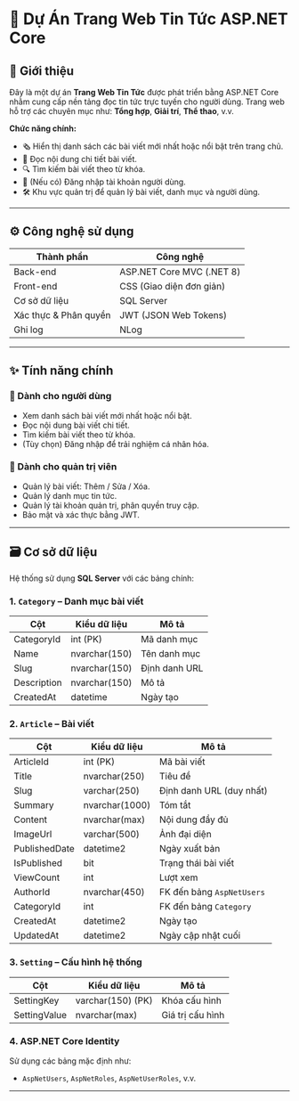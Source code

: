 # 📰 Dự Án Trang Web Tin Tức ASP.NET Core

## 📖 Giới thiệu

Đây là một dự án **Trang Web Tin Tức** được phát triển bằng ASP.NET Core nhằm cung cấp nền tảng đọc tin tức trực tuyến cho người dùng. Trang web hỗ trợ các chuyên mục như: **Tổng hợp**, **Giải trí**, **Thể thao**, v.v.

**Chức năng chính:**

- 🗞️ Hiển thị danh sách các bài viết mới nhất hoặc nổi bật trên trang chủ.
- 📖 Đọc nội dung chi tiết bài viết.
- 🔍 Tìm kiếm bài viết theo từ khóa.
- 🔐 (Nếu có) Đăng nhập tài khoản người dùng.
- 🛠️ Khu vực quản trị để quản lý bài viết, danh mục và người dùng.

---

## ⚙️ Công nghệ sử dụng

| Thành phần                | Công nghệ                          |
|---------------------------|------------------------------------|
| Back-end                  | ASP.NET Core MVC (.NET 8)          |
| Front-end                 | CSS (Giao diện đơn giản)           |
| Cơ sở dữ liệu             | SQL Server                         |
| Xác thực & Phân quyền     | JWT (JSON Web Tokens)              |
| Ghi log                   | NLog                               |

---

## ✨ Tính năng chính

### 👤 Dành cho người dùng

- Xem danh sách bài viết mới nhất hoặc nổi bật.
- Đọc nội dung bài viết chi tiết.
- Tìm kiếm bài viết theo từ khóa.
- (Tùy chọn) Đăng nhập để trải nghiệm cá nhân hóa.

### 🔐 Dành cho quản trị viên

- Quản lý bài viết: Thêm / Sửa / Xóa.
- Quản lý danh mục tin tức.
- Quản lý tài khoản quản trị, phân quyền truy cập.
- Bảo mật và xác thực bằng JWT.

---

## 🗃️ Cơ sở dữ liệu

Hệ thống sử dụng **SQL Server** với các bảng chính:

### 1. `Category` – Danh mục bài viết

| Cột            | Kiểu dữ liệu       | Mô tả                   |
|----------------|--------------------|--------------------------|
| CategoryId     | int (PK)           | Mã danh mục              |
| Name           | nvarchar(150)      | Tên danh mục             |
| Slug           | nvarchar(150)      | Định danh URL            |
| Description    | nvarchar(150)      | Mô tả                    |
| CreatedAt      | datetime           | Ngày tạo                 |

### 2. `Article` – Bài viết

| Cột            | Kiểu dữ liệu       | Mô tả                     |
|----------------|--------------------|----------------------------|
| ArticleId      | int (PK)           | Mã bài viết                |
| Title          | nvarchar(250)      | Tiêu đề                    |
| Slug           | varchar(250)       | Định danh URL (duy nhất)  |
| Summary        | nvarchar(1000)     | Tóm tắt                    |
| Content        | nvarchar(max)      | Nội dung đầy đủ            |
| ImageUrl       | varchar(500)       | Ảnh đại diện               |
| PublishedDate  | datetime2          | Ngày xuất bản              |
| IsPublished    | bit                | Trạng thái bài viết        |
| ViewCount      | int                | Lượt xem                   |
| AuthorId       | nvarchar(450)      | FK đến bảng `AspNetUsers` |
| CategoryId     | int                | FK đến bảng `Category`    |
| CreatedAt      | datetime2          | Ngày tạo                   |
| UpdatedAt      | datetime2          | Ngày cập nhật cuối         |

### 3. `Setting` – Cấu hình hệ thống

| Cột            | Kiểu dữ liệu       | Mô tả                    |
|----------------|--------------------|---------------------------|
| SettingKey     | varchar(150) (PK)  | Khóa cấu hình             |
| SettingValue   | nvarchar(max)      | Giá trị cấu hình          |

### 4. ASP.NET Core Identity

Sử dụng các bảng mặc định như:

- `AspNetUsers`, `AspNetRoles`, `AspNetUserRoles`, v.v.

---
